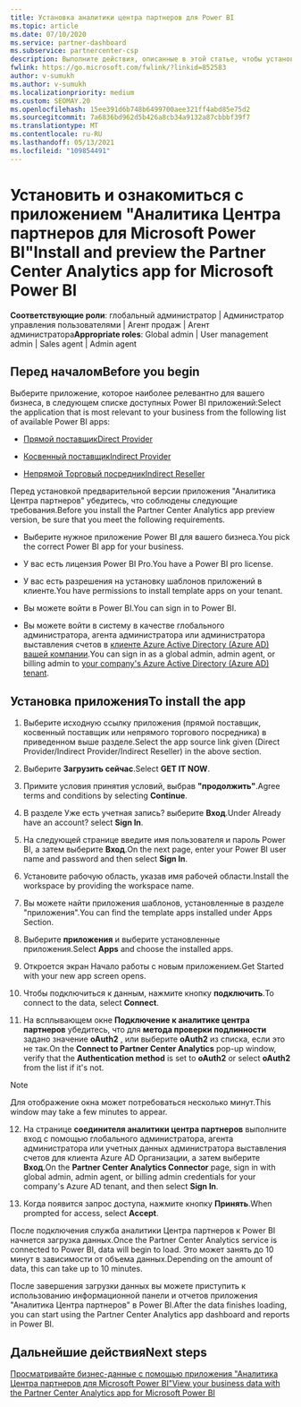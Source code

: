 ```yaml
---
title: Установка аналитики центра партнеров для Power BI
ms.topic: article
ms.date: 07/10/2020
ms.service: partner-dashboard
ms.subservice: partnercenter-csp
description: Выполните действия, описанные в этой статье, чтобы установить и просмотреть приложение аналитики центра партнеров для Power BI (для прямых партнеров в CSP).
fwlink: https://go.microsoft.com/fwlink/?linkid=852583
author: v-sumukh
ms.author: v-sumukh
ms.localizationpriority: medium
ms.custom: SEOMAY.20
ms.openlocfilehash: 15ee391d6b748b6499700aee321ff4abd85e75d2
ms.sourcegitcommit: 7a6836bd962d5b426a8cb34a9132a87cbbbf39f7
ms.translationtype: MT
ms.contentlocale: ru-RU
ms.lasthandoff: 05/13/2021
ms.locfileid: "109854491"
---
```

# <a name="install-and-preview-the-partner-center-analytics-app-for-microsoft-power-bi"></a><span data-ttu-id="6f40e-103">Установить и ознакомиться с приложением "Аналитика Центра партнеров для Microsoft Power BI"</span><span class="sxs-lookup"><span data-stu-id="6f40e-103">Install and preview the Partner Center Analytics app for Microsoft Power BI</span></span>


<span data-ttu-id="6f40e-104">**Соответствующие роли**: глобальный администратор | Администратор управления пользователями | Агент продаж | Агент администратора</span><span class="sxs-lookup"><span data-stu-id="6f40e-104">**Appropriate roles**: Global admin | User management admin | Sales agent | Admin agent</span></span>

## <a name="before-you-begin"></a><span data-ttu-id="6f40e-105">Перед началом</span><span class="sxs-lookup"><span data-stu-id="6f40e-105">Before you begin</span></span>

<span data-ttu-id="6f40e-106">Выберите приложение, которое наиболее релевантно для вашего бизнеса, в следующем списке доступных Power BI приложений:</span><span class="sxs-lookup"><span data-stu-id="6f40e-106">Select the application that is most relevant to your business from the following list of available Power BI apps:</span></span>

- [<span data-ttu-id="6f40e-107">Прямой поставщик</span><span class="sxs-lookup"><span data-stu-id="6f40e-107">Direct Provider</span></span>](https://appsource.microsoft.com/product/power-bi/partnercenteranalytics.direct_provider_partner_analytics)

- [<span data-ttu-id="6f40e-108">Косвенный поставщик</span><span class="sxs-lookup"><span data-stu-id="6f40e-108">Indirect Provider</span></span>](https://appsource.microsoft.com/product/power-bi/partnercenteranalytics.indirect_provider_partner_analytics)

- [<span data-ttu-id="6f40e-109">Непрямой Торговый посредник</span><span class="sxs-lookup"><span data-stu-id="6f40e-109">Indirect Reseller</span></span>](https://appsource.microsoft.com/product/power-bi/partnercenteranalytics.indirect_reseller_partner_analytics)

<span data-ttu-id="6f40e-110">Перед установкой предварительной версии приложения "Аналитика Центра партнеров" убедитесь, что соблюдены следующие требования.</span><span class="sxs-lookup"><span data-stu-id="6f40e-110">Before you install the Partner Center Analytics app preview version, be sure that you meet the following requirements.</span></span>

- <span data-ttu-id="6f40e-111">Выберите нужное приложение Power BI для вашего бизнеса.</span><span class="sxs-lookup"><span data-stu-id="6f40e-111">You pick the correct Power BI app for your business.</span></span>

- <span data-ttu-id="6f40e-112">У вас есть лицензия Power BI Pro.</span><span class="sxs-lookup"><span data-stu-id="6f40e-112">You have a Power BI pro license.</span></span>

- <span data-ttu-id="6f40e-113">У вас есть разрешения на установку шаблонов приложений в клиенте.</span><span class="sxs-lookup"><span data-stu-id="6f40e-113">You have permissions to install template apps on your tenant.</span></span>

- <span data-ttu-id="6f40e-114">Вы можете войти в Power BI.</span><span class="sxs-lookup"><span data-stu-id="6f40e-114">You can sign in to Power BI.</span></span>

- <span data-ttu-id="6f40e-115">Вы можете войти в систему в качестве глобального администратора, агента администратора или администратора выставления счетов в [клиенте Azure Active Directory (Azure AD) вашей компании](azure-active-directory-tenants-and-partner-center.md).</span><span class="sxs-lookup"><span data-stu-id="6f40e-115">You can sign in as a global admin, admin agent, or billing admin to [your company's Azure Active Directory (Azure AD) tenant](azure-active-directory-tenants-and-partner-center.md).</span></span>

## <a name="to-install-the-app"></a><span data-ttu-id="6f40e-116">Установка приложения</span><span class="sxs-lookup"><span data-stu-id="6f40e-116">To install the app</span></span>

1. <span data-ttu-id="6f40e-117">Выберите исходную ссылку приложения (прямой поставщик, косвенный поставщик или непрямого торгового посредника) в приведенном выше разделе.</span><span class="sxs-lookup"><span data-stu-id="6f40e-117">Select the app source link given (Direct Provider/Indirect Provider/Indirect Reseller) in the above section.</span></span>

2. <span data-ttu-id="6f40e-118">Выберите **Загрузить сейчас**.</span><span class="sxs-lookup"><span data-stu-id="6f40e-118">Select **GET IT NOW**.</span></span> 

3. <span data-ttu-id="6f40e-119">Примите условия принятия условий, выбрав **"продолжить"**.</span><span class="sxs-lookup"><span data-stu-id="6f40e-119">Agree terms and conditions by selecting **Continue**.</span></span>

4. <span data-ttu-id="6f40e-120">В разделе Уже есть учетная запись? выберите **Вход**.</span><span class="sxs-lookup"><span data-stu-id="6f40e-120">Under Already have an account? select **Sign In**.</span></span>

5. <span data-ttu-id="6f40e-121">На следующей странице введите имя пользователя и пароль Power BI, а затем выберите **Вход**.</span><span class="sxs-lookup"><span data-stu-id="6f40e-121">On the next page, enter your Power BI user name and password and then select **Sign In**.</span></span>

6. <span data-ttu-id="6f40e-122">Установите рабочую область, указав имя рабочей области.</span><span class="sxs-lookup"><span data-stu-id="6f40e-122">Install the workspace by providing the workspace name.</span></span>

7. <span data-ttu-id="6f40e-123">Вы можете найти приложения шаблонов, установленные в разделе "приложения".</span><span class="sxs-lookup"><span data-stu-id="6f40e-123">You can find the template apps installed under Apps Section.</span></span>

8. <span data-ttu-id="6f40e-124">Выберите **приложения** и выберите установленные приложения.</span><span class="sxs-lookup"><span data-stu-id="6f40e-124">Select **Apps** and choose the installed apps.</span></span>

9. <span data-ttu-id="6f40e-125">Откроется экран Начало работы с новым приложением.</span><span class="sxs-lookup"><span data-stu-id="6f40e-125">Get Started with your new app screen opens.</span></span>

10. <span data-ttu-id="6f40e-126">Чтобы подключиться к данным, нажмите кнопку **подключить**.</span><span class="sxs-lookup"><span data-stu-id="6f40e-126">To connect to the data, select **Connect**.</span></span>

11. <span data-ttu-id="6f40e-127">На всплывающем окне **Подключение к аналитике центра партнеров** убедитесь, что для **метода проверки подлинности** задано значение **oAuth2** , или выберите **oAuth2** из списка, если это не так.</span><span class="sxs-lookup"><span data-stu-id="6f40e-127">On the **Connect to Partner Center Analytics** pop-up window, verify that the **Authentication method** is set to **oAuth2** or select **oAuth2** from the list if it's not.</span></span> 

> [!NOTE]  
>  <span data-ttu-id="6f40e-128">Для отображение окна может потребоваться несколько минут.</span><span class="sxs-lookup"><span data-stu-id="6f40e-128">This window may take a few minutes to appear.</span></span>

12. <span data-ttu-id="6f40e-129">На странице **соединителя аналитики центра партнеров** выполните вход с помощью глобального администратора, агента администратора или учетных данных администратора выставления счетов для клиента Azure AD Организации, а затем выберите **Вход**.</span><span class="sxs-lookup"><span data-stu-id="6f40e-129">On the **Partner Center Analytics Connector** page, sign in with global admin, admin agent, or billing admin credentials for your company's Azure AD tenant, and then select **Sign In**.</span></span>
 
13. <span data-ttu-id="6f40e-130">Когда появится запрос доступа, нажмите кнопку **Принять**.</span><span class="sxs-lookup"><span data-stu-id="6f40e-130">When prompted for access, select **Accept**.</span></span> 

<span data-ttu-id="6f40e-131">После подключения служба аналитики Центра партнеров к Power BI начнется загрузка данных.</span><span class="sxs-lookup"><span data-stu-id="6f40e-131">Once the Partner Center Analytics service is connected to Power BI, data will begin to load.</span></span> <span data-ttu-id="6f40e-132">Это может занять до 10 минут в зависимости от объема данных.</span><span class="sxs-lookup"><span data-stu-id="6f40e-132">Depending on the amount of data, this can take up to 10 minutes.</span></span> 

<span data-ttu-id="6f40e-133">После завершения загрузки данных вы можете приступить к использованию информационной панели и отчетов приложения "Аналитика Центра партнеров" в Power BI.</span><span class="sxs-lookup"><span data-stu-id="6f40e-133">After the data finishes loading, you can start using the Partner Center Analytics app dashboard and reports in Power BI.</span></span>

## <a name="next-steps"></a><span data-ttu-id="6f40e-134">Дальнейшие действия</span><span class="sxs-lookup"><span data-stu-id="6f40e-134">Next steps</span></span>

[<span data-ttu-id="6f40e-135">Просматривайте бизнес-данные с помощью приложения "Аналитика Центра партнеров для Microsoft Power BI"</span><span class="sxs-lookup"><span data-stu-id="6f40e-135">View your business data with the Partner Center Analytics app for Microsoft Power BI</span></span>](power-bi-app-for-direct-partners-use.md)

